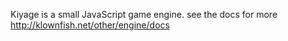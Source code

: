 Kiyage is a small JavaScript game engine.
see the docs for more http://klownfish.net/other/engine/docs